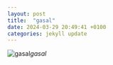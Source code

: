 ```yaml
---
layout: post
title:  "gasal"
date: 2024-03-29 20:49:41 +0100
categories: jekyll update
---
```





![gasal]()*gasal*&nbsp;



[jekyll-docs]: https://jekyllrb.com/docs/home
[jekyll-gh]:   https://github.com/jekyll/jekyll
[jekyll-talk]: https://talk.jekyllrb.com/
